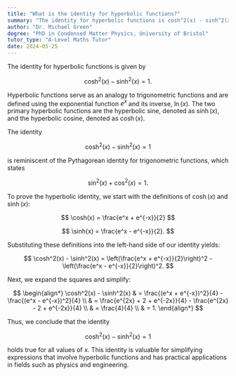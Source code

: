 ```yaml
---
title: "What is the identity for hyperbolic functions?"
summary: "The identity for hyperbolic functions is cosh^2(x) - sinh^2(x) = 1."
author: "Dr. Michael Green"
degree: "PhD in Condensed Matter Physics, University of Bristol"
tutor_type: "A-Level Maths Tutor"
date: 2024-05-25
---
```


The identity for hyperbolic functions is given by 

$$
\cosh^2(x) - \sinh^2(x) = 1.
$$

Hyperbolic functions serve as an analogy to trigonometric functions and are defined using the exponential function $e^x$ and its inverse, $\ln(x)$. The two primary hyperbolic functions are the hyperbolic sine, denoted as $\sinh(x)$, and the hyperbolic cosine, denoted as $\cosh(x)$.

The identity 

$$
\cosh^2(x) - \sinh^2(x) = 1
$$ 

is reminiscent of the Pythagorean identity for trigonometric functions, which states 

$$
\sin^2(x) + \cos^2(x) = 1.
$$ 

To prove the hyperbolic identity, we start with the definitions of $\cosh(x)$ and $\sinh(x)$:

$$
\cosh(x) = \frac{e^x + e^{-x}}{2}
$$

$$
\sinh(x) = \frac{e^x - e^{-x}}{2}.
$$

Substituting these definitions into the left-hand side of our identity yields:

$$
\cosh^2(x) - \sinh^2(x) = \left(\frac{e^x + e^{-x}}{2}\right)^2 - \left(\frac{e^x - e^{-x}}{2}\right)^2.
$$

Next, we expand the squares and simplify:

$$
\begin{align*}
\cosh^2(x) - \sinh^2(x) & = \frac{(e^x + e^{-x})^2}{4} - \frac{(e^x - e^{-x})^2}{4} \\
& = \frac{e^{2x} + 2 + e^{-2x}}{4} - \frac{e^{2x} - 2 + e^{-2x}}{4} \\
& = \frac{4}{4} \\
& = 1.
\end{align*}
$$

Thus, we conclude that the identity 

$$
\cosh^2(x) - \sinh^2(x) = 1 
$$ 

holds true for all values of $x$. This identity is valuable for simplifying expressions that involve hyperbolic functions and has practical applications in fields such as physics and engineering.
    